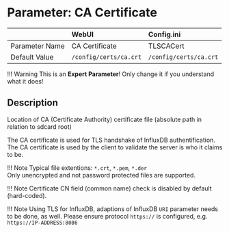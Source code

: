 # Parameter: CA Certificate

|                   | WebUI               | Config.ini
|:---               |:---                 |:----
| Parameter Name    | CA Certificate      | TLSCACert
| Default Value     | `/config/certs/ca.crt` | `/config/certs/ca.crt`


!!! Warning
    This is an **Expert Parameter**! Only change it if you understand what it does!


## Description

Location of CA (Certificate Authority) certificate file (absolute path in relation to sdcard root)


The CA certificate is used for TLS handshake of InfluxDB authentification. The CA certificate is 
used by the client to validate the server is who it claims to be.


!!! Note
    Typical file extentions: `*.crt`, `*.pem`, `*.der`<br>
    Only unencrypted and not password protected files are supported.<br>

    
!!! Note
    Certificate CN field (common name) check is disabled by default (hard-coded).


!!! Note
    Using TLS for InfluxDB, adaptions of InfluxDB `URI` parameter needs to be done, as well.  Please ensure 
    protocol `https://` is configured, e.g. `https://IP-ADDRESS:8086`
